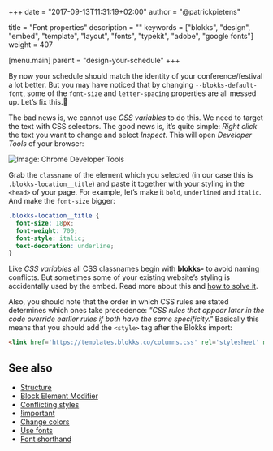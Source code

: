 +++
date            = "2017-09-13T11:31:19+02:00"
author          = "@patrickpietens"

title           = "Font properties"
description     = ""
keywords        = ["blokks", "design", "embed", "template", "layout", "fonts", "typekit", "adobe", "google fonts"]
weight          = 407

[menu.main]
parent          = "design-your-schedule"
+++

By now your schedule should match the identity of your conference/festival a lot better. But you may have noticed that by changing `--blokks-default-font`, some of the `font-size` and `letter-spacing` properties are all messed up. Let’s fix this.🔧

The bad news is, we cannot use *CSS variables* to do this. We need to target the text with CSS selectors. The good news is, it’s quite simple: *Right click* the text you want to change and select *Inspect*. This will open *Developer Tools* of your browser:

![Image: Chrome Developer Tools](https://blokks.co/docs/images/devtools.png)

Grab the `classname` of the element which you selected (in our case this is `.blokks-location__title`) and paste it together with your styling in the `<head>` of your page. For example, let’s make it `bold`, `underlined` and `italic`. And make the `font-size` bigger:

```css
.blokks-location__title {
  font-size: 18px;
  font-weight: 700;
  font-style: italic;
  text-decoration: underline;
}
```

Like *CSS variables* all CSS classnames begin with **blokks-** to avoid naming conflicts. But sometimes some of your existing website’s styling is accidentally used by the embed. Read more about this and [how to solve it](http://themes/bem).

Also, you should note that the order in which CSS rules are stated determines which ones take precedence: <cite>"CSS rules that appear later in the code override earlier rules if both have the same specificity."</cite> Basically this means that you should add the `<style>` tag after the Blokks import:

```html
<link href='https://templates.blokks.co/columns.css' rel='stylesheet' media=‘screen’>
```

## See also
- [Structure](http://themes/structure)
- [Block Element Modifier](http://themes/bem)
- [Conflicting styles](http://themes/conflicts)
- [!important](http://themes/avoindimportant)
- [Change colors](http://design/colors)
- [Use fonts](http://design/fonts)
- [Font shorthand](https://developer.mozilla.org/en-US/docs/Web/CSS/font)

